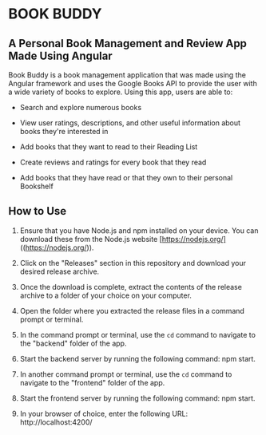 # BOOK BUDDY 

## A Personal Book Management and Review App Made Using Angular

Book Buddy is a book management application that was made using the Angular framework and uses the Google Books API to provide the user with a wide variety of books to explore. Using this app, users are able to:

* Search and explore numerous books

* View user ratings, descriptions, and other useful information about books they're interested in

* Add books that they want to read to their Reading List

* Create reviews and ratings for every book that they read

* Add books that they have read or that they own to their personal Bookshelf


## How to Use

1. Ensure that you have Node.js and npm installed on your device. You can download these from the Node.js website [https://nodejs.org/] ((https://nodejs.org/)).

2. Click on the "Releases" section in this repository and download your desired release archive.

3. Once the download is complete, extract the contents of the release archive to a folder of your choice on your computer.

4. Open the folder where you extracted the release files in a command prompt or terminal.

5. In the command prompt or terminal, use the `cd` command to navigate to the "backend" folder of the app.

6. Start the backend server by running the following command: npm start.

7. In another command prompt or terminal, use the `cd` command to navigate to the "frontend" folder of the app.

8. Start the frontend server by running the following command: npm start.

9. In your browser of choice, enter the following URL: http://localhost:4200/